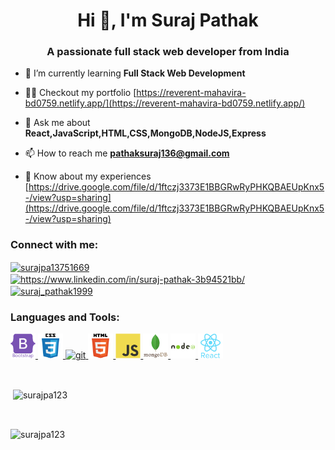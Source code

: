 <h1 align="center">Hi 👋, I'm Suraj Pathak</h1>
<h3 align="center">A passionate full stack web developer from India</h3>

- 🌱 I’m currently learning **Full Stack Web Development**

- 👨‍💻 Checkout my portfolio [https://reverent-mahavira-bd0759.netlify.app/](https://reverent-mahavira-bd0759.netlify.app/)

- 💬 Ask me about **React,JavaScript,HTML,CSS,MongoDB,NodeJS,Express**

- 📫 How to reach me **pathaksuraj136@gmail.com**

- 📄 Know about my experiences [https://drive.google.com/file/d/1ftczj3373E1BBGRwRyPHKQBAEUpKnx5-/view?usp=sharing](https://drive.google.com/file/d/1ftczj3373E1BBGRwRyPHKQBAEUpKnx5-/view?usp=sharing)

<h3 align="left">Connect with me:</h3>
<p align="left">
<a href="https://twitter.com/surajpa13751669" target="blank"><img align="center" src="https://raw.githubusercontent.com/rahuldkjain/github-profile-readme-generator/master/src/images/icons/Social/twitter.svg" alt="surajpa13751669" height="30" width="40" /></a>
<a href="https://linkedin.com/in/https://www.linkedin.com/in/suraj-pathak-3b94521bb/" target="blank"><img align="center" src="https://raw.githubusercontent.com/rahuldkjain/github-profile-readme-generator/master/src/images/icons/Social/linked-in-alt.svg" alt="https://www.linkedin.com/in/suraj-pathak-3b94521bb/" height="30" width="40" /></a>
<a href="https://instagram.com/suraj_pathak1999" target="blank"><img align="center" src="https://raw.githubusercontent.com/rahuldkjain/github-profile-readme-generator/master/src/images/icons/Social/instagram.svg" alt="suraj_pathak1999" height="30" width="40" /></a>
</p>

<h3 align="left">Languages and Tools:</h3>
<p align="left"> <a href="https://getbootstrap.com" target="_blank" rel="noreferrer"> <img src="https://raw.githubusercontent.com/devicons/devicon/master/icons/bootstrap/bootstrap-plain-wordmark.svg" alt="bootstrap" width="40" height="40"/> </a> <a href="https://www.w3schools.com/css/" target="_blank" rel="noreferrer"> <img src="https://raw.githubusercontent.com/devicons/devicon/master/icons/css3/css3-original-wordmark.svg" alt="css3" width="40" height="40"/> </a> <a href="https://git-scm.com/" target="_blank" rel="noreferrer"> <img src="https://www.vectorlogo.zone/logos/git-scm/git-scm-icon.svg" alt="git" width="40" height="40"/> </a> <a href="https://www.w3.org/html/" target="_blank" rel="noreferrer"> <img src="https://raw.githubusercontent.com/devicons/devicon/master/icons/html5/html5-original-wordmark.svg" alt="html5" width="40" height="40"/> </a> <a href="https://developer.mozilla.org/en-US/docs/Web/JavaScript" target="_blank" rel="noreferrer"> <img src="https://raw.githubusercontent.com/devicons/devicon/master/icons/javascript/javascript-original.svg" alt="javascript" width="40" height="40"/> </a> <a href="https://www.mongodb.com/" target="_blank" rel="noreferrer"> <img src="https://raw.githubusercontent.com/devicons/devicon/master/icons/mongodb/mongodb-original-wordmark.svg" alt="mongodb" width="40" height="40"/> </a> <a href="https://nodejs.org" target="_blank" rel="noreferrer"> <img src="https://raw.githubusercontent.com/devicons/devicon/master/icons/nodejs/nodejs-original-wordmark.svg" alt="nodejs" width="40" height="40"/> </a> <a href="https://reactjs.org/" target="_blank" rel="noreferrer"> <img src="https://raw.githubusercontent.com/devicons/devicon/master/icons/react/react-original-wordmark.svg" alt="react" width="40" height="40"/> </a> </p>
<br>

<!-- <p><img align="left" src="https://github-readme-stats.vercel.app/api/top-langs?username=surajpa123&show_icons=true&locale=en&layout=compact" alt="surajpa123" /></p> -->

<p>&nbsp;<img align="center" src="https://github-readme-stats.vercel.app/api?username=surajpa123&show_icons=true&locale=en" alt="surajpa123" /></p>
<br>
<p><img align="center" src="https://github-readme-streak-stats.herokuapp.com/?user=surajpa123&" alt="surajpa123" /></p>
